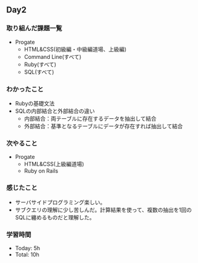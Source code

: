 ## Day2

### 取り組んだ課題一覧
- Progate
  - HTML&CSS(初級編・中級編道場、上級編)
  - Command Line(すべて)
  - Ruby(すべて)
  - SQL(すべて) 

### わかったこと
- Rubyの基礎文法
- SQLの内部結合と外部結合の違い
  - 内部結合：両テーブルに存在するデータを抽出して結合
  - 外部結合：基準となるテーブルにデータが存在すれば抽出して結合
 
### 次やること
- Progate
  - HTML&CSS(上級編道場)
  - Ruby on Rails

### 感じたこと
- サーバサイドプログラミング楽しい。
- サブクエリの理解に少し苦しんだ。計算結果を使って、複数の抽出を1回のSQLに纏めるものだと理解した。

### 学習時間
- Today: 5h
- Total: 10h